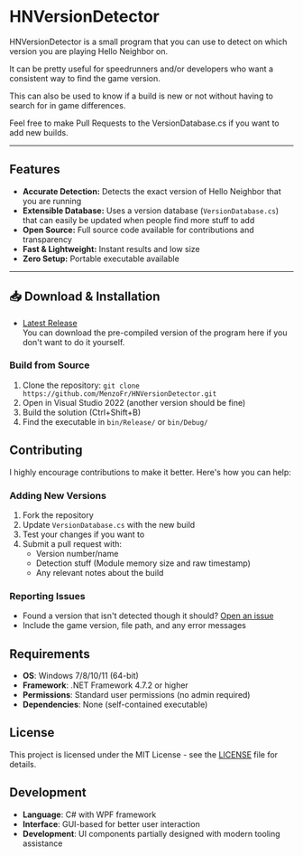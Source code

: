 # HNVersionDetector

HNVersionDetector is a small program that you can use to detect on which version you are playing Hello Neighbor on.

It can be pretty useful for speedrunners and/or developers who want a consistent way to find the game version.

This can also be used to know if a build is new or not without having to search for in game differences.

Feel free to make Pull Requests to the VersionDatabase.cs if you want to add new builds.

---

## Features 
- **Accurate Detection:** Detects the exact version of Hello Neighbor that you are running
- **Extensible Database:** Uses a version database (`VersionDatabase.cs`) that can easily be updated when people find more stuff to add
- **Open Source:** Full source code available for contributions and transparency
- **Fast & Lightweight:** Instant results and low size
- **Zero Setup:** Portable executable available

---

## 📥 Download & Installation 
- [Latest Release](../../releases/latest)  
You can download the pre-compiled version of the program here if you don't want to do it yourself. 

### Build from Source
1. Clone the repository: ```git clone https://github.com/MenzoFr/HNVersionDetector.git```
2. Open in Visual Studio 2022 (another version should be fine)
3. Build the solution (Ctrl+Shift+B)
4. Find the executable in `bin/Release/` or `bin/Debug/`

## Contributing

I highly encourage contributions to make it better. Here's how you can help:

### Adding New Versions
1. Fork the repository
2. Update `VersionDatabase.cs` with the new build
3. Test your changes if you want to
4. Submit a pull request with:
   - Version number/name
   - Detection stuff (Module memory size and raw timestamp)
   - Any relevant notes about the build

### Reporting Issues
- Found a version that isn't detected though it should? [Open an issue](../../issues/new)
- Include the game version, file path, and any error messages

## Requirements

- **OS**: Windows 7/8/10/11 (64-bit)
- **Framework**: .NET Framework 4.7.2 or higher
- **Permissions**: Standard user permissions (no admin required)
- **Dependencies**: None (self-contained executable)

## License

This project is licensed under the MIT License - see the [LICENSE](LICENSE) file for details.

## Development
- **Language**: C# with WPF framework
- **Interface**: GUI-based for better user interaction
- **Development**: UI components partially designed with modern tooling assistance
